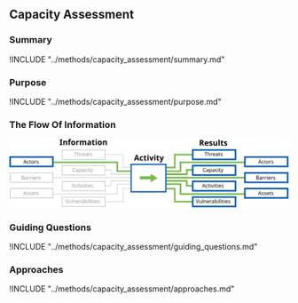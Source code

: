 ## Capacity Assessment

### Summary

!INCLUDE "../methods/capacity_assessment/summary.md"

### Purpose

!INCLUDE "../methods/capacity_assessment/purpose.md"

### The Flow Of Information

![Audit Preparation Information Flow](en/images/info_flows/capacity_assessment.svg)

### Guiding Questions

!INCLUDE "../methods/capacity_assessment/guiding_questions.md"

### Approaches

!INCLUDE "../methods/capacity_assessment/approaches.md"
